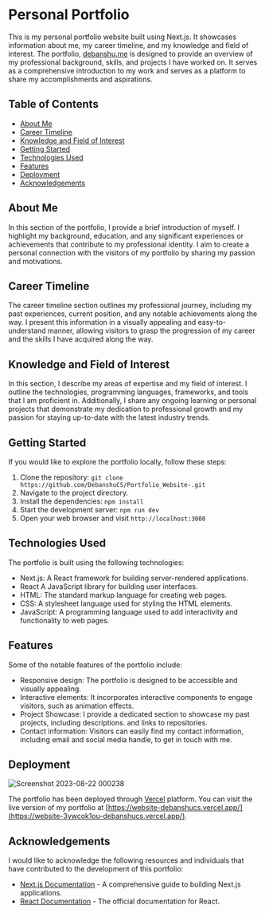 # Personal Portfolio

This is my personal portfolio website built using Next.js. It showcases information about me, my career timeline, and my knowledge and field of interest. The portfolio, [debanshu.me](https://debanshu.me/) is designed to provide an overview of my professional background, skills, and projects I have worked on. It serves as a comprehensive introduction to my work and serves as a platform to share my accomplishments and aspirations.

## Table of Contents

- [About Me](#about-me)
- [Career Timeline](#career-timeline)
- [Knowledge and Field of Interest](#knowledge-and-field-of-interest)
- [Getting Started](#getting-started)
- [Technologies Used](#technologies-used)
- [Features](#features)
- [Deployment](#deployment)
- [Acknowledgements](#acknowledgements)

## About Me

In this section of the portfolio, I provide a brief introduction of myself. I highlight my background, education, and any significant experiences or achievements that contribute to my professional identity. I aim to create a personal connection with the visitors of my portfolio by sharing my passion and motivations.

## Career Timeline

The career timeline section outlines my professional journey, including my past experiences, current position, and any notable achievements along the way. I present this information in a visually appealing and easy-to-understand manner, allowing visitors to grasp the progression of my career and the skills I have acquired along the way.

## Knowledge and Field of Interest

In this section, I describe my areas of expertise and my field of interest. I outline the technologies, programming languages, frameworks, and tools that I am proficient in. Additionally, I share any ongoing learning or personal projects that demonstrate my dedication to professional growth and my passion for staying up-to-date with the latest industry trends.

## Getting Started

If you would like to explore the portfolio locally, follow these steps:

1. Clone the repository: `git clone https://github.com/DebanshuCS/Portfolio_Website-.git`
2. Navigate to the project directory.
3. Install the dependencies: `npm install`
4. Start the development server: `npm run dev`
5. Open your web browser and visit `http://localhost:3000`

## Technologies Used

The portfolio is built using the following technologies:

- Next.js: A React framework for building server-rendered applications.
- React A JavaScript library for building user interfaces.
- HTML: The standard markup language for creating web pages.
- CSS: A stylesheet language used for styling the HTML elements.
- JavaScript: A programming language used to add interactivity and functionality to web pages.

## Features

Some of the notable features of the portfolio include:

- Responsive design: The portfolio is designed to be accessible and visually appealing.
- Interactive elements: It incorporates interactive components to engage visitors, such as animation effects.
- Project Showcase: I provide a dedicated section to showcase my past projects, including descriptions. and links to repositories.
- Contact information: Visitors can easily find my contact information, including email and social media handle, to get in touch with me.

## Deployment

![Screenshot 2023-08-22 000238](https://github.com/DebanshuCS/Portfolio_Website-/assets/118846871/53b7658f-4104-47e6-bd9f-331784e82157)

The portfolio has been deployed through [Vercel](https://vercel.com/) platform. You can visit the live version of my portfolio at [https://website-debanshucs.vercel.app/](https://website-3ywcok1ou-debanshucs.vercel.app/).


## Acknowledgements

I would like to acknowledge the following resources and individuals that have contributed to the development of this portfolio:

- [Next.js Documentation](https://nextjs.org/docs) - A comprehensive guide to building Next.js applications.
- [React Documentation](https://reactjs.org/docs) - The official documentation for React.

